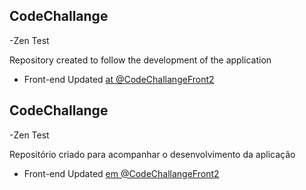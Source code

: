 ## CodeChallange
-Zen Test

Repository created to follow the development of the application
- Front-end
Updated
[at @CodeChallangeFront2](https://github.com/Jhonegao/codechallangefront2) 

## CodeChallange
-Zen Test

Repositório criado para acompanhar o desenvolvimento da aplicação

- Front-end
Updated
[em @CodeChallangeFront2](https://github.com/Jhonegao/codechallangefront2) 


